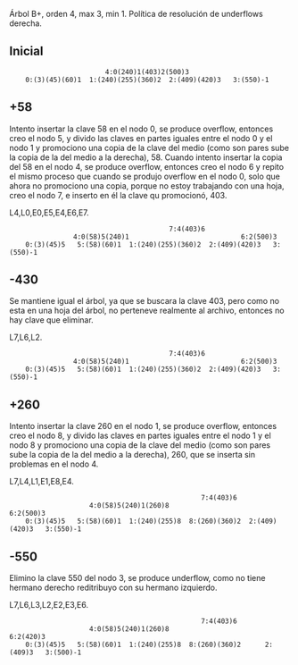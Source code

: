 Árbol B+, orden 4, max 3, min 1.
Política de resolución de underflows derecha.

## Inicial

                            4:0(240)1(403)2(500)3
        0:(3)(45)(60)1  1:(240)(255)(360)2  2:(409)(420)3   3:(550)-1


## +58

Intento insertar la clave 58 en el nodo 0, se produce overflow, entonces creo el nodo 5,
y divido las claves en partes iguales entre el nodo 0 y el nodo 1 y promociono una copia
de la clave del medio (como son pares sube la copia de la del medio a la derecha), 58. 
Cuando intento insertar la copia del 58 en el nodo 4, se produce overflow, entonces creo
el nodo 6 y repito el mismo proceso que cuando se produjo overflow en el nodo 0, solo que 
ahora no promociono una copia, porque no estoy trabajando con una hoja, creo el nodo 7, e 
inserto en él la clave qu promocionó, 403.

L4,L0,E0,E5,E4,E6,E7.

                                            7:4(403)6
                    4:0(58)5(240)1                            6:2(500)3
        0:(3)(45)5   5:(58)(60)1  1:(240)(255)(360)2  2:(409)(420)3   3:(550)-1


## -430

Se mantiene igual el árbol, ya que se buscara la clave 403, pero como no esta en una 
hoja del árbol, no perteneve realmente al archivo, entonces no hay clave que eliminar.

L7,L6,L2.

                                            7:4(403)6
                    4:0(58)5(240)1                            6:2(500)3
        0:(3)(45)5   5:(58)(60)1  1:(240)(255)(360)2  2:(409)(420)3   3:(550)-1


## +260

Intento insertar la clave 260 en el nodo 1, se produce overflow, entonces creo el nodo 8,
y divido las claves en partes iguales entre el nodo 1 y el nodo 8 y promociono una copia 
de la clave del medio (como son pares sube la copia de la del medio a la derecha), 260, 
que se inserta sin problemas en el nodo 4.

L7,L4,L1,E1,E8,E4.

                                                    7:4(403)6
                        4:0(58)5(240)1(260)8                            6:2(500)3
        0:(3)(45)5   5:(58)(60)1  1:(240)(255)8  8:(260)(360)2  2:(409)(420)3   3:(550)-1


## -550

Elimino la clave 550 del nodo 3, se produce underflow, como no tiene hermano derecho
reditribuyo con su hermano izquierdo.

L7,L6,L3,L2,E2,E3,E6.

                                                    7:4(403)6
                        4:0(58)5(240)1(260)8                            6:2(420)3
        0:(3)(45)5   5:(58)(60)1  1:(240)(255)8  8:(260)(360)2      2:(409)3   3:(500)-1